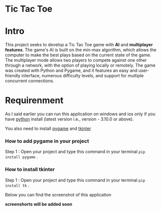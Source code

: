 # Tic Tac Toe

# **Intro**
This project seeks to develop a Tic Tac Toe game with **AI** and **multiplayer features**. The game's AI is built on the min-max algorithm, which allows the computer to make the best plays based on the current state of the game. The multiplayer mode allows two players to compete against one other through a network, with the option of playing locally or remotely. The game was created with Python and Pygame, and it features an easy and user-friendly interface, numerous difficulty levels, and support for multiple concurrent connections.

# **Requirenment**

As I said earlier you can run this application on windows and ios only if you have [python](https://www.python.org/) install (latest version i.e., version - 3.10.0 or above).

You also need to install [pygame]() and [tkinter]()

### **How to add pygame in your project**

Step 1 : Open your project and type this command in your terminal `pip install pygame` .


### **How to install tkinter**

Step 1 : Open your project and type this command in your terminal `pip install tk` .

Below you can find the screenshot of this application

**screenshorts will be added soon**
